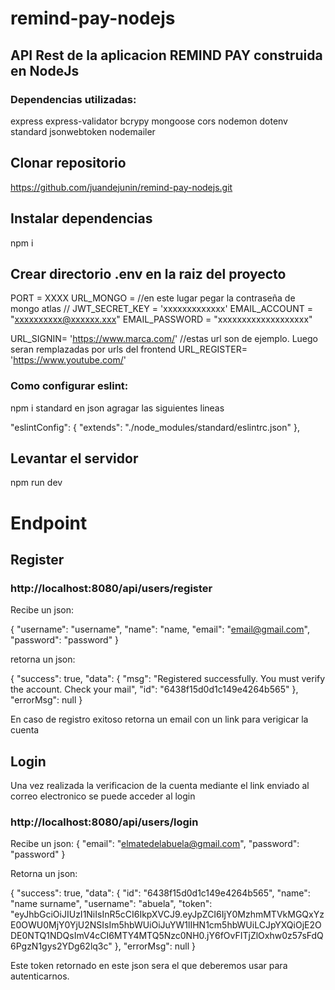# remind-pay-nodejs

## API Rest de la aplicacion REMIND PAY construida en NodeJs
### Dependencias utilizadas:
express
express-validator
bcrypy
mongoose
cors
nodemon
dotenv
standard
jsonwebtoken
nodemailer

## Clonar repositorio

https://github.com/juandejunin/remind-pay-nodejs.git

## Instalar dependencias

npm i 

## Crear directorio .env en la raiz del proyecto

PORT = XXXX
URL_MONGO = //en este lugar pegar la contraseña de mongo atlas //
JWT_SECRET_KEY = 'xxxxxxxxxxxxx'
EMAIL_ACCOUNT = "xxxxxxxxxx@xxxxxx.xxx"
EMAIL_PASSWORD = "xxxxxxxxxxxxxxxxxxx"

URL_SIGNIN= 'https://www.marca.com/' //estas url son de ejemplo. Luego seran remplazadas por urls del frontend 
URL_REGISTER= 'https://www.youtube.com/'

### Como configurar eslint:
npm i standard
en json agragar las siguientes lineas

  "eslintConfig": {
    "extends": "./node_modules/standard/eslintrc.json"
  },

  ## Levantar el servidor
  npm run dev

  # Endpoint

  ## Register

  ### http://localhost:8080/api/users/register

  Recibe un json:

  {
    "username": "username",
    "name": "name,
    "email": "email@gmail.com",
    "password": "password"
}

retorna un json:

{
    "success": true,
    "data": {
        "msg": "Registered successfully. You must verify the account. Check your mail",
        "id": "6438f15d0d1c149e4264b565"
    },
    "errorMsg": null
}


En caso de registro exitoso retorna un email con un link para verigicar la cuenta

## Login
Una vez realizada la verificacion de la cuenta mediante el link enviado al correo electronico se puede acceder al login
### http://localhost:8080/api/users/login

Recibe un json:
{
    "email": "elmatedelabuela@gmail.com",
    "password": "password"
}

Retorna un json:

{
    "success": true,
    "data": {
        "id": "6438f15d0d1c149e4264b565",
        "name": "name surname",
        "username": "abuela",
        "token": "eyJhbGciOiJIUzI1NiIsInR5cCI6IkpXVCJ9.eyJpZCI6IjY0MzhmMTVkMGQxYzE0OWU0MjY0YjU2NSIsIm5hbWUiOiJuYW1lIHN1cm5hbWUiLCJpYXQiOjE2ODE0NTQ1NDQsImV4cCI6MTY4MTQ5Nzc0NH0.jY6fOvFITjZlOxhw0z57sFdQ6PgzN1gys2YDg62lq3c"
    },
    "errorMsg": null
}

Este token retornado en este json sera el que deberemos usar para autenticarnos.
